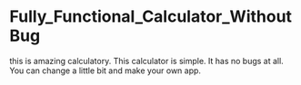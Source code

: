 # Fully_Functional_Calculator_WithoutBug
this is amazing calculatory. 
This calculator is simple.
It has no bugs at all.
You can change a little bit and make your own app.
